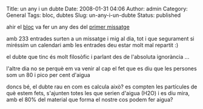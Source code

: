 Title: un any i un dubte
Date: 2008-01-31 04:06
Author: admin
Category: General
Tags: bloc, dubtes
Slug: un-any-i-un-dubte
Status: published

ahir el <a href="http://gil.badall.net" target="_blank" rel="noopener">bloc</a> va fer un any des del <a href="?p=3" target="_blank" rel="noopener">primer missatge</a>

amb 233 entrades surten a un missatge i mig al dia, tot i que segurament si miréssim un calendari amb les entrades deu estar molt mal repartit :)

el dubte que tinc és molt filosòfic i parlant des de l'absoluta ignorància ...

l'altre dia no se perquè em va venir al cap el fet que es diu que les persones som un 80 i pico per cent d'aigua

doncs bé, el dubte rau en com es calcula això? es compten les partícules de què estem fets, s'ajunten totes les que serien d'aigua (H2O) i es diu mira, amb el 80% del material que forma el nostre cos podem fer aigua?
